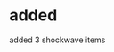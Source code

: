 <!--
  date: 2003-10-17
  modified: 2014-08-15
  slug: added
  type: post
  categories: admin, Director
-->

# added

added 3 shockwave items
